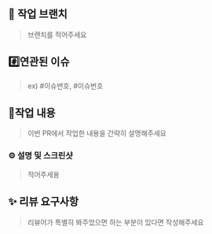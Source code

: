 ## 💭 작업 브랜치
> 브랜치를 적어주세요

## #️⃣연관된 이슈
> ex) #이슈번호, #이슈번호

## 📝작업 내용
> 이번 PR에서 작업한 내용을 간략히 설명해주세요

### ⚙️ 설명 및 스크린샷 
> 적어주세용 

## ✨ 리뷰 요구사항
> 리뷰어가 특별히 봐주었으면 하는 부분이 있다면 작성해주세요
